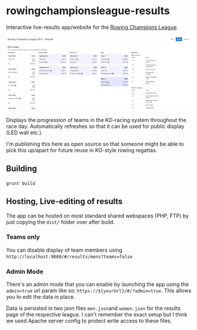 # rowingchampionsleague-results

Interactive live-results app/website for the [Rowing Champions League](http://rowingchampionsleague.com/).

![Screenshot](./screenshot.png)

Displays the progression of teams in the KO-racing system throughout the race day. Automatically refreshes so that it can be used for public display (LED wall etc.).

I'm publishing this here as open source so that someone might be able to pick this up/apart for future reuse in KO-style rowing regattas.

## Building

```grunt build```

## Hosting, Live-editing of results

The app can be hosted on most standard shared webspaces (PHP, FTP) by just copying the `dist/` folder over after build.

### Teams only

You can disable display of team members using `http://localhost:9000/#/results/mens?teams=false`

### Admin Mode

There's an admin mode that you can enable by launching the app using the `admin=true` url param like so: `https://${yourUrl}/#/?admin=true`. This allows you to edit the data in place.

Data is persisted in two json files `men.json`and `women.json` for the results page of the respective league. I can't remember the exact setup but I think we used Apache server config to protect write access to these files.
